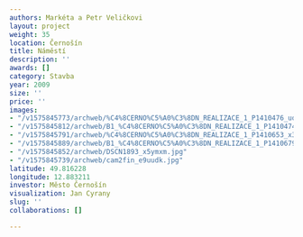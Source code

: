 ```yaml
---
authors: Markéta a Petr Veličkovi
layout: project
weight: 35
location: Černošín
title: Náměstí
description: ''
awards: []
category: Stavba
year: 2009
size: ''
price: ''
images:
- "/v1575845773/archweb/%C4%8CERNO%C5%A0%C3%8DN_REALIZACE_1_P1410476_uqo4tg.jpg"
- "/v1575845812/archweb/B1_%C4%8CERNO%C5%A0%C3%8DN_REALIZACE_1_P1410474_klfwle.jpg"
- "/v1575845791/archweb/%C4%8CERNO%C5%A0%C3%8DN_REALIZACE_1_P1410653_x3sldg.jpg"
- "/v1575845889/archweb/B1_%C4%8CERNO%C5%A0%C3%8DN_REALIZACE_1_P1410679_hwjqdm.jpg"
- "/v1575845852/archweb/DSCN1893_x5ymxm.jpg"
- "/v1575845739/archweb/cam2fin_e9uudk.jpg"
latitude: 49.816228
longitude: 12.883211
investor: Město Černošín
visualization: Jan Cyrany
slug: ''
collaborations: []

---
```

